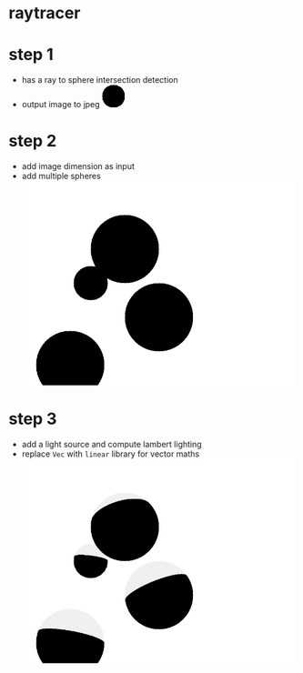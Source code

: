 # raytracer

# step 1
* has a ray to sphere intersection detection
* output image to jpeg
![Step 1](./images/step1.png "Step 1")

# step 2
* add image dimension as input
* add multiple spheres
![Step 2](./images/step2.png "Step 2")

# step 3
* add a light source and compute lambert lighting
* replace `Vec` with `linear` library for vector maths
![Step 3](./images/step3.png "Step 3")
